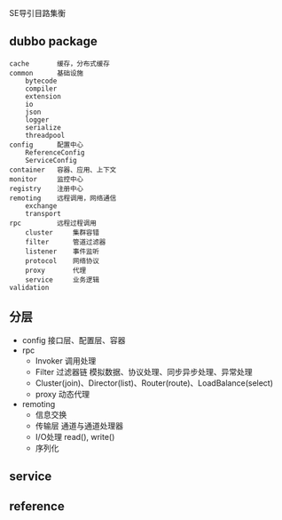 
SE导引目路集衡
 
## dubbo package
```
cache       缓存，分布式缓存
common      基础设施
    bytecode
    compiler
    extension
    io
    json
    logger
    serialize
    threadpool
config      配置中心
    ReferenceConfig
    ServiceConfig
container   容器、应用、上下文
monitor     监控中心
registry    注册中心
remoting    远程调用，网络通信
    exchange
    transport
rpc         远程过程调用
    cluster     集群容错
    filter      管道过滤器
    listener    事件监听
    protocol    网络协议
    proxy       代理
    service     业务逻辑
validation
 ```
 ## 分层
 
 * config 接口层、配置层、容器
 * rpc
    - Invoker 调用处理
    - Filter 过滤器链 模拟数据、协议处理、同步异步处理、异常处理
    - Cluster(join)、Director(list)、Router(route)、LoadBalance(select)
    - proxy 动态代理
 * remoting 
    - 信息交换
    - 传输层 通道与通道处理器
    - I/O处理 read(), write()
    - 序列化
 
 ## service
 
 ## reference